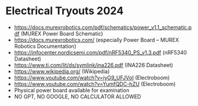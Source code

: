 # Electrical Tryouts 2024

- https://docs.murexrobotics.com/pdf/schematics/power_v1.1_schematic.pdf (MUREX Power Board Schematic)
- https://docs.murexrobotics.com/ (especially Power Board – MUREX Robotics Documentation)
- https://infocenter.nordicsemi.com/pdf/nRF5340_PS_v1.3.pdf (nRF5340 Datasheet)
- https://www.ti.com/lit/ds/symlink/ina226.pdf (INA226 Datasheet)
- https://www.wikipedia.org/ (Wikipedia)
- https://www.youtube.com/watch?v=iyG9_UFJVoI (Electroboom)
- https://www.youtube.com/watch?v=YumfQDC-hZU (Electroboom)
- Physical power board available for examination
- NO GPT, NO GOOGLE, NO CALCULATOR ALLOWED

